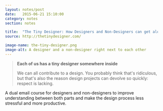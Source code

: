 ```yaml
---
layout: notes/post
date:   2015-06-21 15:10:00
category: notes
section: notes

title:  "The Tiny Designer: How Designers and Non-Designers can get along"
source: http://thetinydesigner.com/

image-name: the-tiny-designer.png
image-alt: A designer and a non-designer right next to each other
---
```


> **Each of us has a tiny designer somewhere inside**  
>  
> We can all contribute to a design. You probably think that's ridiculous, but that's also the reason design projects can devolve so quickly: respect is lacking.  

A dual email course for designers and non-designers to improve understanding between both parts and make the design process less stressful and more productive.
